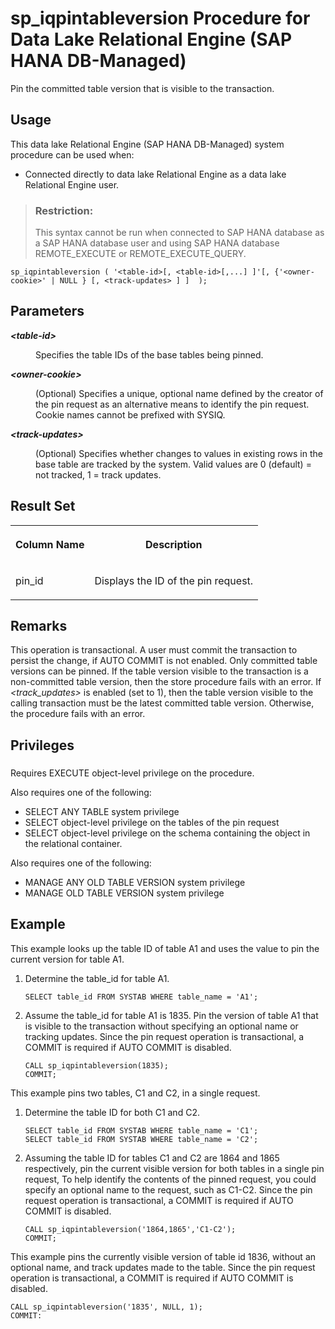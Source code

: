 <!-- loio8be5b10546044be286c45b54dadb9764 -->

# sp\_iqpintableversion Procedure for Data Lake Relational Engine \(SAP HANA DB-Managed\)

Pin the committed table version that is visible to the transaction.



<a name="loio8be5b10546044be286c45b54dadb9764__section_n4l_ryb_4zb"/>

## Usage

This data lake Relational Engine \(SAP HANA DB-Managed\) system procedure can be used when:

-   Connected directly to data lake Relational Engine as a data lake Relational Engine user.

> ### Restriction:  
> This syntax cannot be run when connected to SAP HANA database as a SAP HANA database user and using SAP HANA database REMOTE\_EXECUTE or REMOTE\_EXECUTE\_QUERY.



```
sp_iqpintableversion ( '<table-id>[, <table-id>[,...] ]'[, {'<owner-cookie>' | NULL } [, <track-updates> ] ]  );
```



<a name="loio8be5b10546044be286c45b54dadb9764__section_kg5_5yb_4zb"/>

## Parameters


<dl>
<dt><b>

*<table-id\>*

</b></dt>
<dd>

Specifies the table IDs of the base tables being pinned.



</dd><dt><b>

*<owner-cookie\>*

</b></dt>
<dd>

\(Optional\) Specifies a unique, optional name defined by the creator of the pin request as an alternative means to identify the pin request. Cookie names cannot be prefixed with SYSIQ.



</dd><dt><b>

*<track-updates\>*

</b></dt>
<dd>

\(Optional\) Specifies whether changes to values in existing rows in the base table are tracked by the system. Valid values are 0 \(default\) = not tracked, 1 = track updates.



</dd>
</dl>



<a name="loio8be5b10546044be286c45b54dadb9764__section_rrl_vyb_4zb"/>

## Result Set


<table>
<tr>
<th valign="top">

Column Name

</th>
<th valign="top">

Description

</th>
</tr>
<tr>
<td valign="top">

pin\_id

</td>
<td valign="top">

Displays the ID of the pin request.

</td>
</tr>
</table>



<a name="loio8be5b10546044be286c45b54dadb9764__section_snp_wyb_4zb"/>

## Remarks

This operation is transactional. A user must commit the transaction to persist the change, if AUTO COMMIT is not enabled. Only committed table versions can be pinned. If the table version visible to the transaction is a non-committed table version, then the store procedure fails with an error. If *<track\_updates\>* is enabled \(set to 1\), then the table version visible to the calling transaction must be the latest committed table version. Otherwise, the procedure fails with an error.



<a name="loio8be5b10546044be286c45b54dadb9764__section_wyq_xyb_4zb"/>

## Privileges



### 

Requires EXECUTE object-level privilege on the procedure.

Also requires one of the following:

-   SELECT ANY TABLE system privilege
-   SELECT object-level privilege on the tables of the pin request
-   SELECT object-level privilege on the schema containing the object in the relational container.

Also requires one of the following:

-   MANAGE ANY OLD TABLE VERSION system privilege
-   MANAGE OLD TABLE VERSION system privilege



<a name="loio8be5b10546044be286c45b54dadb9764__section_gsh_yyb_4zb"/>

## Example

This example looks up the table ID of table A1 and uses the value to pin the current version for table A1.

1.  Determine the table\_id for table A1.

    ```
    SELECT table_id FROM SYSTAB WHERE table_name = 'A1';
    ```

2.  Assume the table\_id for table A1 is 1835. Pin the version of table A1 that is visible to the transaction without specifying an optional name or tracking updates. Since the pin request operation is transactional, a COMMIT is required if AUTO COMMIT is disabled.

    ```
    CALL sp_iqpintableversion(1835);
    COMMIT;
    ```


This example pins two tables, C1 and C2, in a single request.

1.  Determine the table ID for both C1 and C2.

    ```
    SELECT table_id FROM SYSTAB WHERE table_name = 'C1';
    SELECT table_id FROM SYSTAB WHERE table_name = 'C2';
    ```

2.  Assuming the table ID for tables C1 and C2 are 1864 and 1865 respectively, pin the current visible version for both tables in a single pin request, To help identify the contents of the pinned request, you could specify an optional name to the request, such as C1-C2. Since the pin request operation is transactional, a COMMIT is required if AUTO COMMIT is disabled.

    ```
    CALL sp_iqpintableversion('1864,1865','C1-C2');
    COMMIT;
    ```


This example pins the currently visible version of table id 1836, without an optional name, and track updates made to the table. Since the pin request operation is transactional, a COMMIT is required if AUTO COMMIT is disabled.

```
CALL sp_iqpintableversion('1835', NULL, 1);
COMMIT:
```

